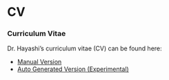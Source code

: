 CV
==

### Curriculum Vitae
Dr. Hayashi’s curriculum vitae (CV) can be found here:

- [Manual Version](cv/Akihiro-CV-June-24th-2020-v3.pdf)
- [Auto Generated Version (Experimental)](cv/Akihiro-CV-Auto.pdf)